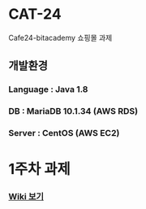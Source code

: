 # CAT-24
Cafe24-bitacademy 쇼핑몰 과제

## 개발환경
### Language : Java 1.8
### DB : MariaDB 10.1.34 (AWS RDS)
### Server : CentOS (AWS EC2)

# 1주차 과제

### [Wiki 보기](https://github.com/Soobinnn/CAT-24/wiki)

